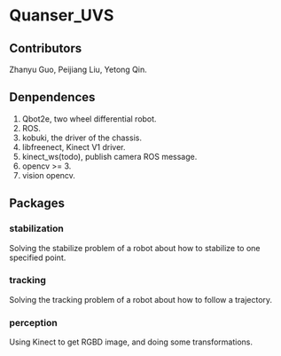 # Quanser_UVS
## Contributors
Zhanyu Guo, Peijiang Liu, Yetong Qin.

## Denpendences
1. Qbot2e, two wheel differential robot.
2. ROS.
3. kobuki, the driver of the chassis.
4. libfreenect, Kinect V1 driver.
5. kinect_ws(todo), publish camera ROS message.
6. opencv >= 3.
7. vision opencv.

## Packages
### stabilization
Solving the stabilize problem of a robot about how to stabilize to one specified point.

### tracking
Solving the tracking problem of a robot about how to follow a trajectory.

### perception
Using Kinect to get RGBD image, and doing some transformations.

